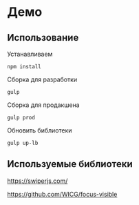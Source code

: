 # Демо 
## Использование

Устанавливаем

```
npm install
```

Сборка для разработки

```
gulp
```

Сборка для продакшена

```
gulp prod
```

Обновить библиотеки

```
gulp up-lb
```

## Используемые библиотеки

https://swiperjs.com/

https://github.com/WICG/focus-visible
